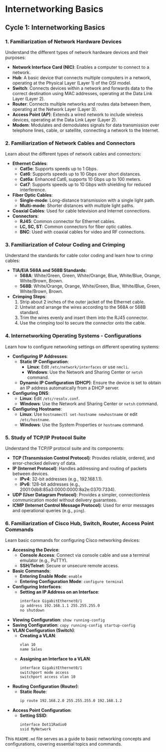 # Internetworking Basics

## Cycle 1: Internetworking Basics

### 1. Familiarization of Network Hardware Devices
Understand the different types of network hardware devices and their purposes:
- **Network Interface Card (NIC)**: Enables a computer to connect to a network.
- **Hub**: A basic device that connects multiple computers in a network, operating at the Physical Layer (Layer 1) of the OSI model.
- **Switch**: Connects devices within a network and forwards data to the correct destination using MAC addresses, operating at the Data Link Layer (Layer 2).
- **Router**: Connects multiple networks and routes data between them, operating at the Network Layer (Layer 3).
- **Access Point (AP)**: Extends a wired network to include wireless devices, operating at the Data Link Layer (Layer 2).
- **Modem**: Modulates and demodulates signals for data transmission over telephone lines, cable, or satellite, connecting a network to the Internet.

### 2. Familiarization of Network Cables and Connectors
Learn about the different types of network cables and connectors:
- **Ethernet Cables**:
  - **Cat5e**: Supports speeds up to 1 Gbps.
  - **Cat6**: Supports speeds up to 10 Gbps over short distances.
  - **Cat6a**: Enhanced Cat6, supports 10 Gbps up to 100 meters.
  - **Cat7**: Supports speeds up to 10 Gbps with shielding for reduced interference.
- **Fiber Optic Cables**:
  - **Single-mode**: Long-distance transmission with a single light path.
  - **Multi-mode**: Shorter distances with multiple light paths.
- **Coaxial Cables**: Used for cable television and Internet connections.
- **Connectors**:
  - **RJ45**: Common connector for Ethernet cables.
  - **LC, SC, ST**: Common connectors for fiber optic cables.
  - **BNC**: Used with coaxial cables for video and RF connections.

### 3. Familiarization of Colour Coding and Crimping
Understand the standards for cable color coding and learn how to crimp cables:
- **TIA/EIA 568A and 568B Standards**:
  - **568A**: White/Green, Green, White/Orange, Blue, White/Blue, Orange, White/Brown, Brown.
  - **568B**: White/Orange, Orange, White/Green, Blue, White/Blue, Green, White/Brown, Brown.
- **Crimping Steps**:
  1. Strip about 2 inches of the outer jacket of the Ethernet cable.
  2. Untwist and arrange the wires according to the 568A or 568B standard.
  3. Trim the wires evenly and insert them into the RJ45 connector.
  4. Use the crimping tool to secure the connector onto the cable.

### 4. Internetworking Operating Systems - Configurations
Learn how to configure networking settings on different operating systems:
- **Configuring IP Addresses**:
  - **Static IP Configuration**:
    - **Linux**: Edit `/etc/network/interfaces` or use `nmcli`.
    - **Windows**: Use the Network and Sharing Center or `netsh` command.
  - **Dynamic IP Configuration (DHCP)**: Ensure the device is set to obtain an IP address automatically from a DHCP server.
- **Configuring DNS**:
  - **Linux**: Edit `/etc/resolv.conf`.
  - **Windows**: Use the Network and Sharing Center or `netsh` command.
- **Configuring Hostname**:
  - **Linux**: Use `hostnamectl set-hostname newhostname` or edit `/etc/hostname`.
  - **Windows**: Use the System Properties or `hostname` command.

### 5. Study of TCP/IP Protocol Suite
Understand the TCP/IP protocol suite and its components:
- **TCP (Transmission Control Protocol)**: Provides reliable, ordered, and error-checked delivery of data.
- **IP (Internet Protocol)**: Handles addressing and routing of packets between devices.
  - **IPv4**: 32-bit addresses (e.g., 192.168.1.1).
  - **IPv6**: 128-bit addresses (e.g., 2001:0db8:85a3:0000:0000:8a2e:0370:7334).
- **UDP (User Datagram Protocol)**: Provides a simpler, connectionless communication model without delivery guarantees.
- **ICMP (Internet Control Message Protocol)**: Used for error messages and operational queries (e.g., `ping`).

### 6. Familiarization of Cisco Hub, Switch, Router, Access Point Commands
Learn basic commands for configuring Cisco networking devices:
- **Accessing the Device**:
  - **Console Access**: Connect via console cable and use a terminal emulator (e.g., PuTTY).
  - **SSH/Telnet**: Secure or unsecure remote access.
- **Basic Commands**:
  - **Entering Enable Mode**: `enable`
  - **Entering Configuration Mode**: `configure terminal`
- **Configuring Interfaces**:
  - **Setting an IP Address on an Interface**:
    ```sh
    interface GigabitEthernet0/1
    ip address 192.168.1.1 255.255.255.0
    no shutdown
    ```
- **Viewing Configuration**: `show running-config`
- **Saving Configuration**: `copy running-config startup-config`
- **VLAN Configuration (Switch)**:
  - **Creating a VLAN**:
    ```sh
    vlan 10
    name Sales
    ```
  - **Assigning an Interface to a VLAN**:
    ```sh
    interface GigabitEthernet0/1
    switchport mode access
    switchport access vlan 10
    ```
- **Routing Configuration (Router)**:
  - **Static Route**:
    ```sh
    ip route 192.168.2.0 255.255.255.0 192.168.1.2
    ```
- **Access Point Configuration**:
  - **Setting SSID**:
    ```sh
    interface Dot11Radio0
    ssid MyNetwork
    ```

This `README.md` file serves as a guide to basic networking concepts and configurations, covering essential topics and commands.
